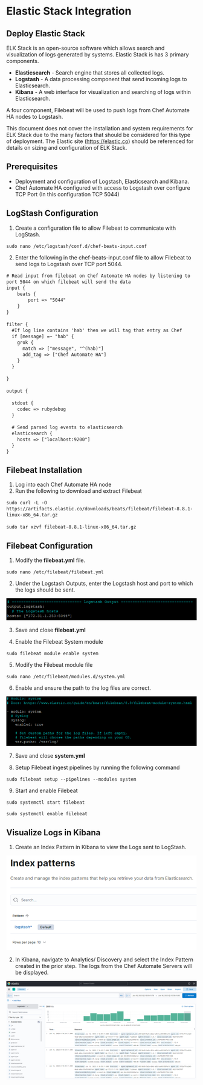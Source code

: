# Elastic Stack Integration

## Deploy Elastic Stack

ELK Stack is an open-source software which allows search and visualization of logs generated by systems. Elastic Stack is has 3 primary components.

* **Elasticsearch** - Search engine that stores all collected logs.
* **Logstash** - A data processing component that send incoming logs to Elasticsearch.
* **Kibana** - A web interface for visualization and searching of logs within Elasticsearch.

A four component, Filebeat will be used to push logs from Chef Automate HA nodes to Logstash.

This document does not cover the installation and system requirements for ELK Stack due to the many factors that should be considered for this type of deployment. The Elastic site (https://elastic.co) should be referenced for details on sizing and configuration of ELK Stack. 

## Prerequisites

* Deployment and configuration of Logstash, Elasticsearch and Kibana.
* Chef Automate HA configured with access to Logstash over configure TCP Port (In this configuration TCP 5044)

## LogStash Configuration

1. Create a configuration file to allow Filebeat to communicate with LogStash.

```
sudo nano /etc/logstash/conf.d/chef-beats-input.conf
```
2. Enter the following in the chef-beats-input.conf file to allow Filebeat to send logs to Logstash over TCP port 5044.

```
# Read input from filebeat on Chef Automate HA nodes by listening to port 5044 on which filebeat will send the data
input {
    beats {
        port => "5044"
    }
}

filter {
  #If log line contains 'hab' then we will tag that entry as Chef
  if [message] =~ "hab" {
    grok {
      match => ["message", "^(hab)"]
      add_tag => ["Chef Automate HA"]
    }
  }

}

output {

  stdout {
    codec => rubydebug
  }

  # Send parsed log events to elasticsearch
  elasticsearch {
    hosts => ["localhost:9200"]
  }
}
```

## Filebeat Installation

1. Log into each Chef Automate HA node
2. Run the following to download and extract Filebeat
```
sudo curl -L -O https://artifacts.elastic.co/downloads/beats/filebeat/filebeat-8.8.1-linux-x86_64.tar.gz

sudo tar xzvf filebeat-8.8.1-linux-x86_64.tar.gz
```

## Filebeat Configuration

1. Modify the **filebeat.yml** file.

```
sudo nano /etc/filebeat/filebeat.yml
```
2. Under the Logstash Outputs, enter the Logstash host and port to which the logs should be sent.

 ![Filebeat-Logstash-Conf](images/filebeat-logstash.png)

3. Save and close **filebeat.yml**

4. Enable the Filebeat System module

```
sudo filebeat module enable system
```
5. Modify the Filebeat module file

```
sudo nano /etc/filebeat/modules.d/system.yml
```
6. Enable and ensure the path to the log files are correct.

![Filebeat-System-Conf](images/filebeat-system.png)

7. Save and close **system.yml**

8. Setup Filebeat ingest pipelines by running the following command

```
sudo filebeat setup --pipelines --modules system
```
9. Start and enable Filebeat

```
sudo systemctl start filebeat
```
```
sudo systemctl enable filebeat
```

## Visualize Logs in Kibana

1. Create an Index Pattern in Kibana to view the Logs sent to LogStash.

![kibana-index-pattern](images/index-pattern.png)

2. In Kibana, navigate to Analytics/ Discovery and select the Index Pattern created in the prior step. The logs from the Chef Automate Servers will be displayed.

![kibana-dashboard](images/kibana-dashboard.png)



